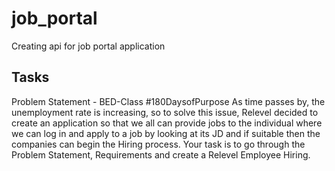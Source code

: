 # job_portal
Creating api for job portal application

## Tasks

Problem Statement -
BED-Class #180DaysofPurpose
As time passes by, the unemployment rate is increasing, so to solve this issue, Relevel
decided to create an application so that we all can provide jobs to the individual where
we can log in and apply to a job by looking at its JD and if suitable then the companies
can begin the Hiring process.
Your task is to go through the Problem Statement, Requirements and create a Relevel
Employee Hiring. 

